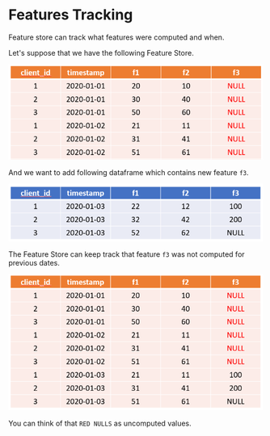 # Features Tracking

Feature store can track what features were computed and when.

Let's suppose that we have the following Feature Store.

![](../images/features_tracking_1.png)

And we want to add following dataframe which contains new feature `f3`.

![](../images/features_tracking_2.png)

The Feature Store can keep track that feature `f3` was not computed for
previous dates.

![](../images/features_tracking_3.png)

You can think of that `RED NULLS` as uncomputed values.
